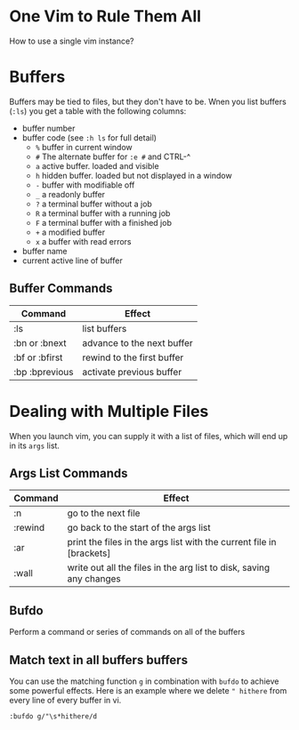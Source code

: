 # One Vim to Rule Them All
How to use a single vim instance? 

# Buffers
Buffers may be tied to files, but they don't have to be. 
Wnen you list buffers (`:ls`) you get a table with the following columns:
- buffer number
- buffer code (see `:h ls` for full detail)
  - `%` buffer in current window
  - `#` The alternate buffer for `:e #` and CTRL-^
  - `a` active buffer. loaded and visible
  - `h` hidden buffer. loaded but not displayed in a window
  - `-` buffer with modifiable off
  - `_` a readonly buffer
  - `?` a terminal buffer without a job
  - `R` a terminal buffer with a running job
  - `F` a terminal buffer with a finished job
  - `+` a modified buffer
  - `x` a buffer with read errors
- buffer name
- current active line of buffer

## Buffer Commands
Command | Effect
--- | ---
:ls | list buffers
:bn or :bnext | advance to the next buffer
:bf or :bfirst | rewind to the first buffer
:bp :bprevious | activate previous buffer

# Dealing with Multiple Files

When you launch vim, you can supply it with a list of files, which will end up in its  `args` list. 

## Args List Commands

Command | Effect
--- | ---
:n | go to the next file
:rewind | go back to the start of the args list
:ar | print the files in the args list with the current file in [brackets]
:wall | write out all the files in the arg list to disk, saving any changes

## Bufdo
Perform a command or series of commands on all of the buffers

## Match text in all buffers buffers 
You can use the matching function `g` in combination with `bufdo` to achieve some powerful effects. Here is an example where we 
delete `" hithere` from every line of every buffer in vi.
```
:bufdo g/"\s*hithere/d
```
